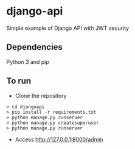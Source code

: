 # django-api

Simple example of Django API with JWT security

## Dependencies
Python 3 and pip

## To run

- Clone the repository

```
> cd djangoapi
> pip install -r requirements.txt
> python manage.py runserver
> python manage.py createsuperuser
> python manage.py runserver
```

- Access http://127.0.0.1:8000/admin
